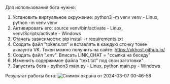 Для использования бота нужно:
1. Установить виртуальное окружение: python3 -m venv venv - Linux, python -m venv venv
2. Активировать его: source venv/bin/activate - Linux, venv/Scripts/activate - Windows
3. Стачать зависимости: pip install -r requirements.txt
4. Создать файл "tokens.txt" и вставлять в каждую сточку токен аккаунта VK. Токен можно получить на сайте: https://vkhost.github.io/
5. Создать файл ".env". Вписать LINK_CHAT = "ссылка на беседу"
6. Изменить содержимое файла "text.txt" под свои заготовки"
7. Запустить бота - python3 main.py - Linux, python main.py - Windows

Результат работы бота:
![Снимок экрана от 2024-03-07 00-46-58](https://github.com/Wanesill/flood_bot_vk/assets/134942020/dfd487d9-88a8-4f58-9268-1df58179df43)
